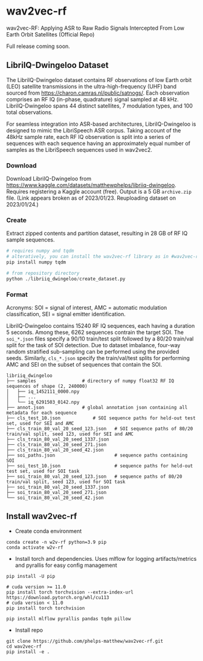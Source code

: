 # wav2vec-rf
wav2vec-RF: Applying ASR to Raw Radio Signals Intercepted From Low Earth Orbit Satellites (Official Repo)

Full release coming soon.


## LibriIQ-Dwingeloo Dataset
The LibriIQ-Dwingeloo dataset contains RF observations of low Earth orbit (LEO) satellite transmissions in the ultra-high-frequency (UHF) band sourced from https://charon.camras.nl/public/satnogs/. Each observation comprises an RF IQ (in-phase, quadrature) signal sampled at 48 kHz. LibriIQ-Dwingeloo spans 44 distinct satellites, 7 modulation types, and 100 total observations.

For seamless integration into ASR-based architectures, LibriIQ-Dwingeloo is designed to mimic the LibriSpeech ASR corpus. Taking account of the 48kHz sample rate, each RF IQ observation is split into a series of sequences with each sequence having an approximately equal number of samples as the LibriSpeech sequences used in wav2vec2.

### Download
Download LibriIQ-Dwingeloo from https://www.kaggle.com/datasets/matthewphelps/libriiq-dwingeloo. Requires registering a Kaggle account (free). Output is a 5 GB `archive.zip` file. (Link appears broken as of 2023/01/23. Reuploading dataset on 2023/01/24.)

### Create
Extract zipped contents and partition dataset, resulting in 28 GB of RF IQ sample sequences.
```python
# requires numpy and tqdm
# alteratively, you can install the wav2vec-rf library as in #wav2vec-rf Installation
pip install numpy tqdm

# from repository directory
python ./libriiq_dwingeloo/create_dataset.py
```

### Format
Acronyms: SOI = signal of interest, AMC = automatic modulation classification, SEI = signal emitter identification.

LibriIQ-Dwingeloo contains 15240 RF IQ sequences, each having a duration 5 seconds. Among these, 6262 sequences contrain the target SOI. The `soi_*.json` files specify a 90/10 train/test split followed by a 80/20 train/val split for the task of SOI detection. Due to dataset imbalance, four-way random stratified sub-sampling can be performed using the provided seeds. Similarly, `cls_*.json` specify the train/val/test splits for performing AMC and SEI on the subset of sequences that contain the SOI.
```
libriiq_dwingeloo
├── samples  				# directory of numpy float32 RF IQ sequences of shape (2, 240000)
│   ├── iq_1452111_0000.npy
│   ├── ...
│   └── iq_6291503_0142.npy
├── annot.json  			# global annotation json containing all metadata for each sequence
├── cls_test_10.json  			# SOI sequence paths for held-out test set, used for SEI and AMC
├── cls_train_80_val_20_seed_123.json   # SOI sequence paths of 80/20 train/val split, seed 123, used for SEI and AMC
├── cls_train_80_val_20_seed_1337.json
├── cls_train_80_val_20_seed_271.json
├── cls_train_80_val_20_seed_42.json
├── soi_paths.json                      # sequence paths containing SOI
├── soi_test_10.json                    # sequence paths for held-out test set, used for SOI task
├── soi_train_80_val_20_seed_123.json   # sequence paths of 80/20 train/val split, seed 123, used for SOI task
├── soi_train_80_val_20_seed_1337.json
├── soi_train_80_val_20_seed_271.json
└── soi_train_80_val_20_seed_42.json
```

## Install wav2vec-rf
* Create conda environment
```
conda create -n w2v-rf python=3.9 pip
conda activate w2v-rf
```
* Install torch and dependencies. Uses mlflow for logging artifacts/metrics and pyrallis for easy config management
```
pip install -U pip

# cuda version >= 11.0
pip install torch torchvision --extra-index-url https://download.pytorch.org/whl/cu113
# cuda version < 11.0
pip install torch torchvision

pip install mlflow pyrallis pandas tqdm pillow
```

* Install repo
```
git clone https://github.com/phelps-matthew/wav2vec-rf.git
cd wav2vec-rf
pip install -e .
```
